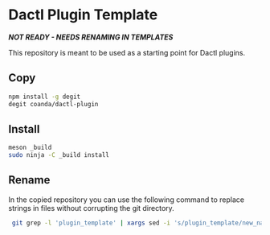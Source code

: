 # Dactl Plugin Template

**_NOT READY - NEEDS RENAMING IN TEMPLATES_**

This repository is meant to be used as a starting point for Dactl plugins.

## Copy

```sh
npm install -g degit
degit coanda/dactl-plugin
```

## Install

```sh
meson _build
sudo ninja -C _build install
```

## Rename

In the copied repository you can use the following command to replace strings in files without corrupting
the git directory.

```sh
 git grep -l 'plugin_template' | xargs sed -i 's/plugin_template/new_name/g'
```
